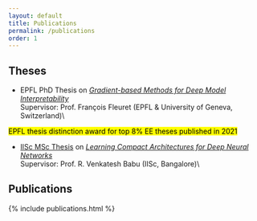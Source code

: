 ```yaml
---
layout: default
title: Publications
permalink: /publications
order: 1
---
```


## Theses

- EPFL PhD Thesis on [*Gradient-based Methods for Deep Model Interpretability*](https://infoscience.epfl.ch/record/289640) \
Supervisor: Prof. François Fleuret (EPFL & University of Geneva, Switzerland)\
<!-- Prof. Pascal Frossard (EPFL) \ -->
<!--Committee Members: Been Kim (Google), Ludovic Denoyer (FAIR), Alexander Alahi (EPFL) \-->
<mark>EPFL thesis distinction award for top 8% EE theses published in 2021</mark>


- [IISc MSc Thesis](https://etd.iisc.ac.in/handle/2005/3581) on [*Learning Compact Architectures for Deep Neural Networks*](pdfs/thesis.pdf)\
Supervisor: Prof. R. Venkatesh Babu (IISc, Bangalore)\
<!--Committee Member: Chiranjib Bhattacharya (IISc)-->

## Publications 

{% include publications.html %}